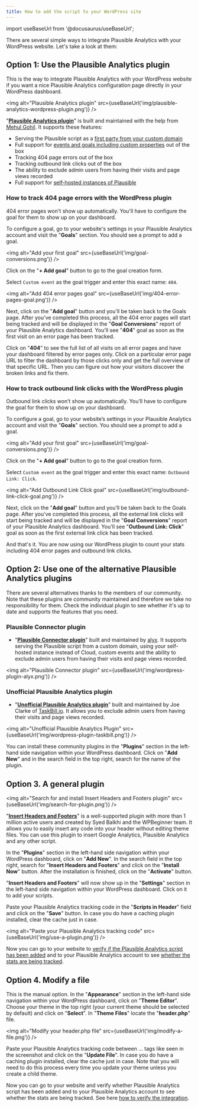 ```yaml
---
title: How to add the script to your WordPress site
---
```


import useBaseUrl from '@docusaurus/useBaseUrl';

There are several simple ways to integrate Plausible Analytics with your WordPress website. Let's take a look at them:

## Option 1: Use the Plausible Analytics plugin

This is the way to integrate Plausible Analytics with your WordPress website if you want a nice Plausible Analytics configuration page directly in your WordPress dashboard. 

<img alt="Plausible Analytics plugin" src={useBaseUrl('img/plausible-analytics-wordpress-plugin.png')} />

"**[Plausible Analytics plugin](https://wordpress.org/plugins/plausible-analytics/)**" is built and maintained with the help from [Mehul Gohil](https://mehulgohil.com). It supports these features:

* Serving the Plausible script as a [first party from your custom domain](custom-domain.md)
* Full support for [events and goals including custom properties](custom-event-goals.md) out of the box
* Tracking 404 page errors out of the box
* Tracking outbound link clicks out of the box
* The ability to exclude admin users from having their visits and page views recorded
* Full support for [self-hosted instances of Plausible](self-hosting.md)

### How to track 404 page errors with the WordPress plugin

404 error pages won't show up automatically. You'll have to configure the goal for them to show up on your dashboard.

To configure a goal, go to your website's settings in your Plausible Analytics account and visit the "**Goals**" section. You should see a prompt to add a goal.

<img alt="Add your first goal" src={useBaseUrl('img/goal-conversions.png')} />

Click on the "**+ Add goal**" button to go to the goal creation form.

Select `Custom event` as the goal trigger and enter this exact name: `404`.

<img alt="Add 404 error pages goal" src={useBaseUrl('img/404-error-pages-goal.png')} />

Next, click on the "**Add goal**" button and you'll be taken back to the Goals page. After you've completed this process, all the 404 error pages will start being tracked and will be displayed in the "**Goal Conversions**" report of your Plausible Analytics dashboard. You'll see "**404**" goal as soon as the first visit on an error page has been tracked.

Click on "**404**" to see the full list of all visits on all error pages and have your dashboard filtered by error pages only. Click on a particular error page URL to filter the dashboard by those clicks only and get the full overview of that specific URL. Then you can figure out how your visitors discover the broken links and fix them.

### How to track outbound link clicks with the WordPress plugin

Outbound link clicks won’t show up automatically. You’ll have to configure the goal for them to show up on your dashboard.

To configure a goal, go to your website’s settings in your Plausible Analytics account and visit the "**Goals**" section. You should see a prompt to add a goal.

<img alt="Add your first goal" src={useBaseUrl('img/goal-conversions.png')} />

Click on the "**+ Add goal**" button to go to the goal creation form.

Select `Custom event` as the goal trigger and enter this exact name: `Outbound Link: Click`.

<img alt="Add Outbound Link Click goal" src={useBaseUrl('img/outbound-link-click-goal.png')} />

Next, click on the "**Add goal**" button and you’ll be taken back to the Goals page. After you've completed this process, all the external link clicks will start being tracked and will be displayed in the "**Goal Conversions**" report of your Plausible Analytics dashboard. You'll see "**Outbound Link: Click**" goal as soon as the first external link click has been tracked.

And that's it. You are now using our WordPress plugin to count your stats including 404 error pages and outbound link clicks. 

## Option 2: Use one of the alternative Plausible Analytics plugins

There are several alternatives thanks to the members of our community. Note that these plugins are community maintained and therefore we take no responsibility for them. Check the individual plugin to see whether it's up to date and supports the features that you need.

### Plausible Connector plugin

* "**[Plausible Connector plugin](https://wordpress.org/plugins/plausible-connector/)**" built and maintained by [alyx](https://eq3.net/plausible-wp/). It supports serving the Plausible script from a custom domain, using your self-hosted instance instead of Cloud, custom events and the ability to exclude admin users from having their visits and page views recorded.

<img alt="Plausible Connector plugin" src={useBaseUrl('img/wordpress-plugin-alyx.png')} />

### Unofficial Plausible Analytics plugin
* "**[Unofficial Plausible Analytics plugin](https://wordpress.org/plugins/unofficial-plausible-analytics)**" built and maintained by Joe Clarke of [TaskBill.io](https://blog.taskbill.io/2020/07/27/plausible-analytics-wordpress-plugin/). It allows you to exclude admin users from having their visits and page views recorded.

<img alt="Unofficial Plausible Analytics Plugin" src={useBaseUrl('img/wordpress-plugin-taskbill.png')} />

You can install these community plugins in the "**Plugins**" section in the left-hand side navigation within your WordPress dashboard. Click on "**Add New**" and in the search field in the top right, search for the name of the plugin.

## Option 3. A general plugin

<img alt="Search for and install Insert Headers and Footers plugin" src={useBaseUrl('img/search-for-plugin.png')} /> 

"**[Insert Headers and Footers](https://wordpress.org/plugins/insert-headers-and-footers/)**" is a well-supported plugin with more than 1 million active users and created by Syed Balkhi and the WPBeginner team. It allows you to easily insert any code into your header without editing theme files. You can use this plugin to insert Google Analytics, Plausible Analytics and any other script. 

In the "**Plugins**" section in the left-hand side navigation within your WordPress dashboard, click on "**Add New**". In the search field in the top right, search for "**Insert Headers and Footers**" and click on the "**Install Now**" button. After the installation is finished, click on the "**Activate**" button.

"**Insert Headers and Footers**" will now show up in the "**Settings**" section in the left-hand side navigation within your WordPress dashboard. Click on it to add your scripts. 

Paste your Plausible Analytics tracking code in the "**Scripts in Header**" field and click on the "**Save**" button. In case you do have a caching plugin installed, clear the cache just in case.

<img alt="Paste your Plausible Analytics tracking code" src={useBaseUrl('img/use-a-plugin.png')} />

Now you can go to your website to [verify if the Plausible Analytics script has been added](plausible-script.md#verify-if-the-script-is-installed-on-your-site) and to your Plausible Analytics account to see [whether the stats are being tracked](verify-integration.md).

## Option 4. Modify a file

This is the manual option. In the "**Appearance**" section in the left-hand side navigation within your WordPress dashboard, click on "**Theme Editor**". Choose your theme in the top right (your current theme should be selected by default) and click on "**Select**". In "**Theme Files**" locate the "**header.php**" file.

<img alt="Modify your header.php file" src={useBaseUrl('img/modify-a-file.png')} />

Paste your Plausible Analytics tracking code between <head>...</head> tags like seen in the screenshot and click on the "**Update File**". In case you do have a caching plugin installed, clear the cache just in case. Note that you will need to do this process every time you update your theme unless you create a child theme.

Now you can go to your website and verify whether Plausible Analytics script has been added and to your Plausible Analytics account to see whether the stats are being tracked. See here [how to verify the integration](plausible-script.md#verify-if-the-script-is-installed-on-your-site).
